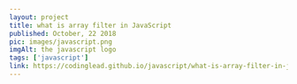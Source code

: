 ```yaml
---
layout: project
title: what is array filter in JavaScript
published: October, 22 2018
pic: images/javascript.png
imgAlt: the javascript logo
tags: ['javascript']
link: https://codinglead.github.io/javascript/what-is-array-filter-in-javascript
---
```

